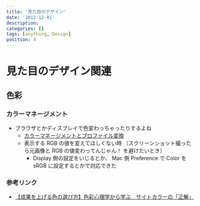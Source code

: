 ```yaml
---
title: '見た目のデザイン'
date: '2013-12-01'
description:
categories: []
tags: [anything, Design]
position: 4
---
```


# 見た目のデザイン関連

## 色彩

### カラーマネージメント

- ブラウザとかディスプレイで色変わっちゃったりするよね
    - [カラーマネージメントとプロファイル変換](http://w3.kcua.ac.jp/~fujiwara/infosci/colorman/color_manage.html)
    - 表示する RGB の値を変えてほしくない時
      （スクリーンショット撮ったら元画像と RGB の値変わってんじゃん！ を避けたいとき）
        - Display 側の設定をいじるとか、
          Mac 側 Preference で Color を sRGB に設定するとかで対応できた

### 参考リンク

- [【成果を上げる色の選び方】色彩心理学から学ぶ　サイトカラーの「正解」](http://liskul.com/wm_cpsychology-4111)

<br/><br/><br/><br/><br/>

